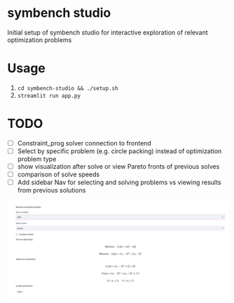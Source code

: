 # symbench studio

Initial setup of symbench studio for interactive exploration of relevant optimization problems

# Usage

1. `cd symbench-studio && ./setup.sh`
2. `streamlit run app.py`

# TODO 
- [ ] Constraint_prog solver connection to frontend
- [ ] Select by specific problem (e.g. circle packing) instead of optimization problem type
- [ ] show visualization after solve or view Pareto fronts of previous solves
- [ ] comparison of solve speeds
- [ ] Add sidebar Nav for selecting and solving problems vs viewing results from previous solutions 

![example](example.png)

